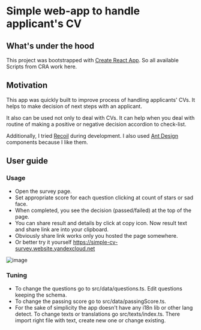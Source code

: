 # Simple web-app to handle applicant's CV

## What's under the hood

This project was bootstrapped with [Create React App](https://github.com/facebook/create-react-app).
So all available Scripts from CRA work here.

## Motivation

This app was quickly built to improve process of handling applicants' CVs. It helps to make decision of next steps with an applicant.

It also can be used not only to deal with CVs. It can help when you deal with routine of making a positive or negative decision accordion to check-list.

Additionally, I tried [Recoil](https://recoiljs.org) during development. I also used [Ant Design](https://ant.design) components because I like them.

## User guide

###  Usage

- Open the survey page.
- Set appropriate score for each question clicking at count of stars or sad face.
- When completed, you see the decision (passed/failed) at the top of the page.
- You can share result and details by click at copy icon. Now result text and share link are into your clipboard.
- Obviously share link works only you hosted the page somewhere.
- Or better try it yourself https://simple-cv-survey.website.yandexcloud.net

![image](https://user-images.githubusercontent.com/5829206/173688688-62287653-6e9e-46f9-9b0d-f2e654d26065.png)

### Tuning

- To change the questions go to src/data/questions.ts. Edit questions keeping the schema.
- To change the passing score go to src/data/passingScore.ts.
- For the sake of simplicity the app doesn't have any i18n lib or other lang detect. 
To change texts or translations go src/texts/index.ts. There import right file with text, create new one or change existing.
